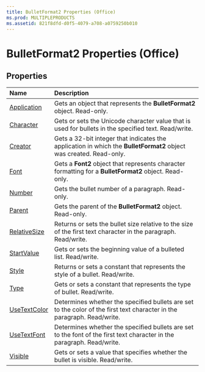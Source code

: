 ```yaml
---
title: BulletFormat2 Properties (Office)
ms.prod: MULTIPLEPRODUCTS
ms.assetid: 821f8dfd-d0f5-4079-a708-a0759250b010
---
```



# BulletFormat2 Properties (Office)

## Properties



|**Name**|**Description**|
|:-----|:-----|
|[Application](bulletformat2-application-property-office.md)|Gets an object that represents the  **BulletFormat2** object. Read-only.|
|[Character](bulletformat2-character-property-office.md)|Gets or sets the Unicode character value that is used for bullets in the specified text. Read/write.|
|[Creator](bulletformat2-creator-property-office.md)|Gets a 32-bit integer that indicates the application in which the  **BulletFormat2** object was created. Read-only.|
|[Font](bulletformat2-font-property-office.md)|Gets a  **Font2** object that represents character formatting for a **BulletFormat2** object. Read-only.|
|[Number](bulletformat2-number-property-office.md)|Gets the bullet number of a paragraph. Read-only.|
|[Parent](bulletformat2-parent-property-office.md)|Gets the parent of the  **BulletFormat2** object. Read-only.|
|[RelativeSize](bulletformat2-relativesize-property-office.md)|Returns or sets the bullet size relative to the size of the first text character in the paragraph. Read/write.|
|[StartValue](bulletformat2-startvalue-property-office.md)|Gets or sets the beginning value of a bulleted list. Read/write.|
|[Style](bulletformat2-style-property-office.md)|Returns or sets a constant that represents the style of a bullet. Read/write.|
|[Type](bulletformat2-type-property-office.md)|Gets or sets a constant that represents the type of bullet. Read/write.|
|[UseTextColor](bulletformat2-usetextcolor-property-office.md)|Determines whether the specified bullets are set to the color of the first text character in the paragraph. Read/write.|
|[UseTextFont](bulletformat2-usetextfont-property-office.md)|Determines whether the specified bullets are set to the font of the first text character in the paragraph. Read/write.|
|[Visible](bulletformat2-visible-property-office.md)|Gets or sets a value that specifies whether the bullet is visible. Read/write.|

